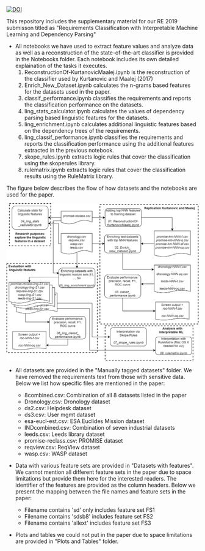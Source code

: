 

[![DOI](https://zenodo.org/badge/179983870.svg)](https://zenodo.org/badge/latestdoi/179983870)

This repository includes the supplementary material for our RE 2019 submisson titled as "Requirements Classification with Interpretable Machine Learning and Dependency Parsing"

- All notebooks we have used to extract feature values and analyze data as well as a reconstruction of the state-of-the-art classifier is provided in the Notebooks folder. Each notebook includes its own detailed explaination of the tasks it executes.
  1. ReconstructionOf-KurtanovicMaalej.ipynb is the reconstruction of the classifier used by Kurtanovic and Maalej (2017)
  2. Enrich_New_Dataset.ipynb calculates the n-grams based features for the datasets used in the paper.
  3. classif_performance.ipynb classifies the requirements and reports the classification performance on the datasets.
  4. ling_stats_calculator.ipynb calculates the values of dependency parsing based linguistic features for the datasets.
  5. ling_enrichment.ipynb calculates additional linguistic features based on the dependency trees of the requirements.
  6. ling_classif_performance.ipynb classifies the requirements and reports the classification performance using the additional features extracted in the previous notebook.
  7. skope_rules.ipynb extracts logic rules that cover the classification using the skoperules library.
  8. rulematrix.ipynb extracts logic rules that cover the classification results using the RuleMatrix library.

The figure below describes the flow of how datasets and the notebooks are used for the paper.

![Image flow](flow.png "Flow of our package")


- All datasets are provided in the "Manually tagged datasets" folder. We have removed the requirements text from those with sensitive data. Below we list how specific files are mentioned in the paper:
   * 8combined.csv: Combination of all 8 datasets listed in the paper
   * Dronology.csv: Dronology dataset
   * ds2.csv: Helpdesk dataset
   * ds3.csv: User mgmt dataset
   * esa-eucl-est.csv: ESA Euclides Mission dataset
   * INDcombined.csv: Combination of seven industrial datasets
   * leeds.csv: Leeds library dataset
   * promise-reclass.csv: PROMISE dataset
   * reqview.csv: ReqView dataset
   * wasp.csv: WASP dataset
 
- Data with various feature sets are provided in "Datasets with features". We cannot mention all different feature sets in the paper due to space limitations but provide them here for the interested readers. The identifier of the features are provided as the column headers. Below we present the mapping between the file names and feature sets in the paper:
   * Filename contains 'sd' only includes feature set FS1
   * Filename contains 'sdsb8' includes feature set FS2
   * Filename contains 'allext' includes feature set FS3
 
- Plots and tables we could not put in the paper due to space limitations are provided in "Plots and Tables" folder. 

